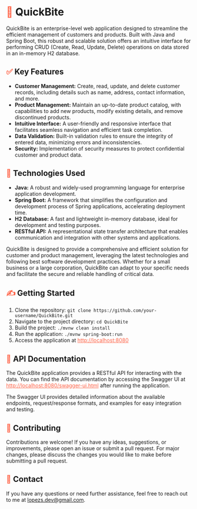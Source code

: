 # <span style="color: #FF6347;">&#127828;</span> QuickBite

QuickBite is an enterprise-level web application designed to streamline the efficient management of customers and products. Built with Java and Spring Boot, this robust and scalable solution offers an intuitive interface for performing CRUD (Create, Read, Update, Delete) operations on data stored in an in-memory H2 database.

## <span style="color: #FF6347;">&#9989;</span> Key Features

- **Customer Management:** Create, read, update, and delete customer records, including details such as name, address, contact information, and more.
- **Product Management:** Maintain an up-to-date product catalog, with capabilities to add new products, modify existing details, and remove discontinued products.
- **Intuitive Interface:** A user-friendly and responsive interface that facilitates seamless navigation and efficient task completion.
- **Data Validation:** Built-in validation rules to ensure the integrity of entered data, minimizing errors and inconsistencies.
- **Security:** Implementation of security measures to protect confidential customer and product data.

## <span style="color: #FF6347;">&#128295;</span> Technologies Used

- **Java:** A robust and widely-used programming language for enterprise application development.
- **Spring Boot:** A framework that simplifies the configuration and development process of Spring applications, accelerating deployment time.
- **H2 Database:** A fast and lightweight in-memory database, ideal for development and testing purposes.
- **RESTful API:** A representational state transfer architecture that enables communication and integration with other systems and applications.

QuickBite is designed to provide a comprehensive and efficient solution for customer and product management, leveraging the latest technologies and following best software development practices. Whether for a small business or a large corporation, QuickBite can adapt to your specific needs and facilitate the secure and reliable handling of critical data.

## <span style="color: #FF6347;">&#9997;</span> Getting Started

1. Clone the repository: `git clone https://github.com/your-username/QuickBite.git`
2. Navigate to the project directory: `cd QuickBite`
3. Build the project: `./mvnw clean install`
4. Run the application: `./mvnw spring-boot:run`
5. Access the application at <a href="http://localhost:8080" style="color: #FF6347;">http://localhost:8080</a>

## <span style="color: #FF6347;">&#128214;</span> API Documentation

The QuickBite application provides a RESTful API for interacting with the data. You can find the API documentation by accessing the Swagger UI at <a href="http://localhost:8080/swagger-ui.html" style="color: #FF6347;">http://localhost:8080/swagger-ui.html</a> after running the application.

The Swagger UI provides detailed information about the available endpoints, request/response formats, and examples for easy integration and testing.

## <span style="color: #FF6347;">&#128640;</span> Contributing

Contributions are welcome! If you have any ideas, suggestions, or improvements, please open an issue or submit a pull request. For major changes, please discuss the changes you would like to make before submitting a pull request.

## <span style="color: #FF6347;">&#128231;</span> Contact

If you have any questions or need further assistance, feel free to reach out to me at <a href="mailto:lopezs.dev@gmail.com" style="color: #FF6347;">lopezs.dev@gmail.com</a>.
